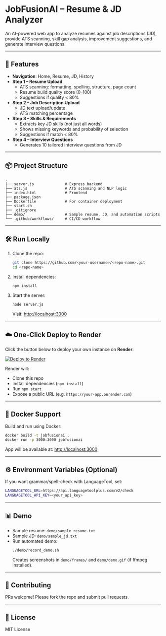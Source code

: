 # JobFusionAI – Resume & JD Analyzer

An AI-powered web app to analyze resumes against job descriptions (JD), provide ATS scanning, skill gap analysis, improvement suggestions, and generate interview questions.

---

## 🚀 Features
- **Navigation**: Home, Resume, JD, History
- **Step 1 – Resume Upload**
  - ATS scanning: formatting, spelling, structure, page count
  - Resume build quality score (0–100)
  - Suggestions if quality < 80%
- **Step 2 – Job Description Upload**
  - JD text upload/update
  - ATS matching percentage
- **Step 3 – Skills & Requirements**
  - Extracts key JD skills (not just all words)
  - Shows missing keywords and probability of selection
  - Suggestions if match < 80%
- **Step 4 – Interview Questions**
  - Generates 10 tailored interview questions from JD

---

## 📦 Project Structure
```
.
├── server.js              # Express backend
├── ats.js                 # ATS scanning and NLP logic
├── index.html             # Frontend
├── package.json
├── Dockerfile             # For container deployment
├── start.sh
├── .gitignore
├── demo/                  # Sample resume, JD, and automation scripts
└── .github/workflows/     # CI/CD workflow
```

---

## 🛠️ Run Locally
1. Clone the repo:
   ```bash
   git clone https://github.com/<your-username>/<repo-name>.git
   cd <repo-name>
   ```

2. Install dependencies:
   ```bash
   npm install
   ```

3. Start the server:
   ```bash
   node server.js
   ```
   Visit: [http://localhost:3000](http://localhost:3000)

---

## ☁️ One-Click Deploy to Render
Click the button below to deploy your own instance on **Render**:

[![Deploy to Render](https://render.com/images/deploy-to-render-button.svg)](https://render.com/deploy)

Render will:
- Clone this repo
- Install dependencies (`npm install`)
- Run `npm start`
- Expose a public URL (e.g. `https://your-app.onrender.com`)

---

## 🐳 Docker Support
Build and run using Docker:
```bash
docker build -t jobfusionai .
docker run -p 3000:3000 jobfusionai
```
App will be available at: [http://localhost:3000](http://localhost:3000)

---

## ⚙️ Environment Variables (Optional)
If you want grammar/spell-check with LanguageTool, set:

```bash
LANGUAGETOOL_URL=https://api.languagetoolplus.com/v2/check
LANGUAGETOOL_API_KEY=<your_api_key>
```

---

## 📊 Demo
- Sample resume: `demo/sample_resume.txt`
- Sample JD: `demo/sample_jd.txt`
- Run automated demo:
  ```bash
  ./demo/record_demo.sh
  ```
  Creates screenshots in `demo/frames/` and `demo/demo.gif` (if ffmpeg installed).

---

## 🤝 Contributing
PRs welcome! Please fork the repo and submit pull requests.

---

## 📄 License
MIT License

